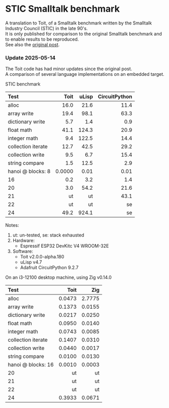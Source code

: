# STIC Smalltalk benchmark

A translation to Toit, of a Smalltalk benchmark written by the Smalltalk Industry Council (STIC) in the late 90's.  
It is only published for comparison to the original Smalltalk benchmark and to enable results to be reproduced.  
See also the [original post](https://ekorau.com/some-numbers/).

### Update 2025-05-14

The Toit code has had minor updates since the original post.  
A comparison of several language implementations on an embedded target.

STIC benchmark

| Test | Toit | uLisp  | CircuitPython |
| :-- | --: | --: | --: |
| alloc | 16.0 | 21.6 | 11.4 |
| array write | 19.4 | 98.1 | 63.3 |
| dictionary write | 5.7 | 1.4 | 0.9 |
| float math | 41.1 | 124.3 | 20.9 |
| integer math | 9.4 | 122.5 | 14.4 |
| collection iterate | 12.7 | 42.5 | 29.2 |
| collection write | 9.5 | 6.7 | 15.4 |
| string compare | 1.5 | 12.5 | 2.9 |
| hanoi @ blocks:  8 | 0.0000 | 0.01 | 0.01 |
| 16 | 0.2 | 3.2 | 1.4 |
|   20 | 3.0 | 54.2 | 21.6 |
|  21 | ut | ut | 43.1 |
|  22 | ut | ut | se |
| 24 | 49.2 | 924.1 | se |

Notes:  

1) ut: un-tested,  se: stack exhausted
2) Hardware:
   - Espressif ESP32 DevKitc V4 WROOM-32E  
3) Software:  
    - Toit v2.0.0-alpha.180
    - uLisp v4.7
    - Adafruit CircuitPython 9.2.7
    
On an i3-12100 desktop machine, using Zig v0.14.0

| Test                 | Toit   | Zig     |
| :------------------- | -----: | ------: |
| alloc                | 0.0473 | 2.7775  |
| array write          | 0.1373 | 0.0155  |
| dictionary write     | 0.0217 | 0.0250  |
| float math           | 0.0950 | 0.0140  |
| integer math         | 0.0743 | 0.0085  |
| collection iterate   | 0.1407 | 0.0310  |
| collection write     | 0.0440 | 0.0017  |
| string compare       | 0.0100 | 0.0130  |
| hanoi @ blocks: 16   | 0.0010 | 0.0003  |
| 20                   | ut     | ut |
| 21                   | ut     | ut |
| 22                   | ut     | ut |
| 24                   | 0.3933 | 0.0671  |

 